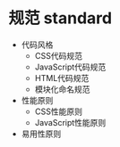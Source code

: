 ﻿规范 standard
============================

 * 代码风格
    * CSS代码规范
    * JavaScript代码规范
    * HTML代码规范
    * 模块化命名规范
 * 性能原则
    * CSS性能原则
    * JavaScript性能原则
 * 易用性原则